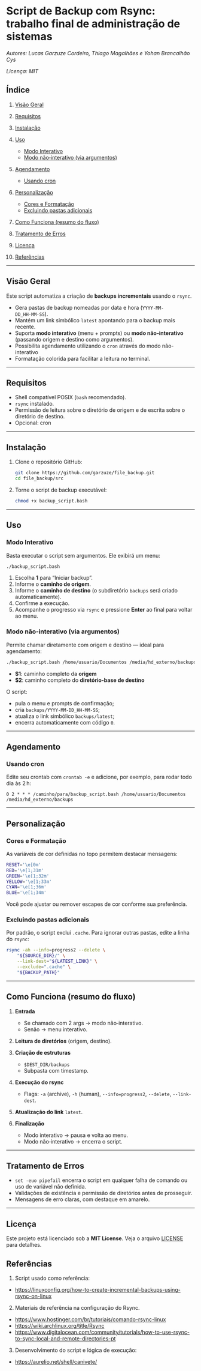 # Script de Backup com Rsync: trabalho final de administração de sistemas

*Autores: Lucas Garzuze Cordeiro, Thiago Magalhães e Yohan Brancalhão Cys*

*Licença: MIT*

## Índice
1. [Visão Geral](#visão-geral)
2. [Requisitos](#requisitos)
3. [Instalação](#instalação)
4. [Uso](#uso)
   * [Modo Interativo](#modo-interativo)
   * [Modo não‑interativo (via argumentos)](#modo-não‑interativo-via-argumentos)
5. [Agendamento](#agendamento)

   * [Usando cron](#usando-cron)
6. [Personalização](#personalização)

   * [Cores e Formatação](#cores-e-formatação)
   * [Excluindo pastas adicionais](#excluindo-pastas-adicionais)
7. [Como Funciona (resumo do fluxo)](#como-funciona-resumo-do-fluxo)
8. [Tratamento de Erros](#tratamento-de-erros)
9. [Licença](#licença)
10. [Referências](#referências)

---

## Visão Geral
Este script automatiza a criação de **backups incrementais** usando o `rsync`.
- Gera pastas de backup nomeadas por data e hora (`YYYY-MM-DD_HH‑MM‑SS`).
- Mantém um link simbólico `latest` apontando para o backup mais recente.
- Suporta **modo interativo** (menu + prompts) ou **modo não‑interativo** (passando origem e destino como argumentos).
- Possibilita agendamento utilizando o `cron` através do modo não-interativo 
- Formatação colorida para facilitar a leitura no terminal.

---

## Requisitos

- Shell compatível POSIX (`bash` recomendado).
- `rsync` instalado.
- Permissão de leitura sobre o diretório de origem e de escrita sobre o diretório de destino.
- Opcional: cron

---
## Instalação

1. Clone o repositório GitHub:
   ```bash
   git clone https://github.com/garzuze/file_backup.git
   cd file_backup/src
   ```
2. Torne o script de backup executável:
   ```bash
   chmod +x backup_script.bash
   ```
---

## Uso

### Modo Interativo

Basta executar o script sem argumentos. Ele exibirá um menu:

```bash
./backup_script.bash
```

1. Escolha **1** para “Iniciar backup”.
2. Informe o **caminho de origem**.
3. Informe o **caminho de destino** (o subdiretório `backups` será criado automaticamente).
4. Confirme a execução.
5. Acompanhe o progresso via `rsync` e pressione **Enter** ao final para voltar ao menu.

### Modo não‑interativo (via argumentos)

Permite chamar diretamente com origem e destino — ideal para agendamento:

```bash
./backup_script.bash /home/usuario/Documentos /media/hd_externo/backups
```

* **\$1**: caminho completo da **origem**
* **\$2**: caminho completo do **diretório-base de destino**

O script:

- pula o menu e prompts de confirmação;
- cria `backups/YYYY‑MM‑DD_HH‑MM‑SS`;
- atualiza o link simbólico `backups/latest`;
- encerra automaticamente com código `0`.

---

## Agendamento

### Usando cron

Edite seu crontab com `crontab -e` e adicione, por exemplo, para rodar todo dia às 2 h:

```cron
0 2 * * * /caminho/para/backup_script.bash /home/usuario/Documentos /media/hd_externo/backups
```

---

## Personalização

### Cores e Formatação

As variáveis de cor definidas no topo permitem destacar mensagens:

```bash
RESET='\e[0m'
RED='\e[1;31m'
GREEN='\e[1;32m'
YELLOW='\e[1;33m'
CYAN='\e[1;36m'
BLUE='\e[1;34m'
```

Você pode ajustar ou remover escapes de cor conforme sua preferência.

### Excluindo pastas adicionais

Por padrão, o script exclui `.cache`. Para ignorar outras pastas, edite a linha do `rsync`:

```bash
rsync -ah --info=progress2 --delete \
    "${SOURCE_DIR}/" \
    --link-dest="${LATEST_LINK}" \
    --exclude=".cache" \
    "${BACKUP_PATH}"
```

---

## Como Funciona (resumo do fluxo)

1. **Entrada**

   - Se chamado com 2 args → modo não‑interativo.
   - Senão → menu interativo.
2. **Leitura de diretórios** (origem, destino).
3. **Criação de estruturas**

   - `$DEST_DIR/backups`
   - Subpasta com timestamp.
4. **Execução do rsync**

   - Flags: `-a` (archive), `-h` (human), `--info=progress2`, `--delete`, `--link-dest`.
5. **Atualização do link** `latest`.
6. **Finalização**

   - Modo interativo → pausa e volta ao menu.
   - Modo não‑interativo → encerra o script.

---

## Tratamento de Erros

- `set -euo pipefail` encerra o script em qualquer falha de comando ou uso de variável não definida.
- Validações de existência e permissão de diretórios antes de prosseguir.
- Mensagens de erro claras, com destaque em amarelo.

---
## Licença
Este projeto está licenciado sob a **MIT License**. Veja o arquivo [LICENSE](LICENSE) para detalhes.

## Referências

1. Script usado como referência: 
- https://linuxconfig.org/how-to-create-incremental-backups-using-rsync-on-linux
2. Materiais de referência na configuração do Rsync.
- https://www.hostinger.com/br/tutoriais/comando-rsync-linux
- https://wiki.archlinux.org/title/Rsync
- https://www.digitalocean.com/community/tutorials/how-to-use-rsync-to-sync-local-and-remote-directories-pt
3. Desenvolvimento do script e lógica de execução:
- https://aurelio.net/shell/canivete/